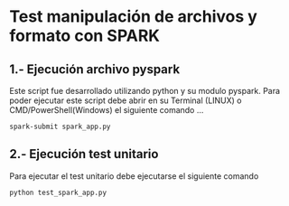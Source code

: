 # Test manipulación de archivos y formato con SPARK

## 1.- Ejecución archivo pyspark

Este script fue desarrollado utilizando python y su modulo pyspark. Para poder ejecutar este script debe abrir en su Terminal (LINUX) o CMD/PowerShell(Windows) el siguiente comando ...

```
spark-submit spark_app.py
```

## 2.- Ejecución test unitario

Para ejecutar el test unitario debe ejecutarse el siguiente comando

```
python test_spark_app.py
```
